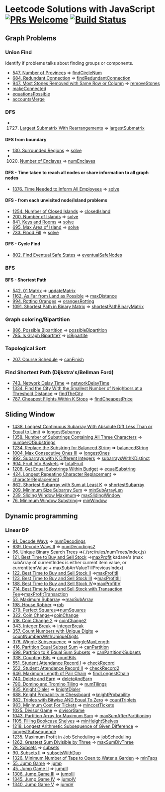 # Leetcode Solutions with JavaScript [![PRs Welcome](https://img.shields.io/badge/PRs-welcome-brightgreen.svg)](CONTRIBUTING.md) [![Build Status](https://travis-ci.com/gonghaima/leetcode.svg?branch=master)](https://travis-ci.com/gonghaima/leetcode)

## Graph Problems

### Union Find

Identify if problems talks about finding groups or components.

- [547. Number of Provinces](https://leetcode.com/problems/friend-circles/) => [findCircleNum](./src/rules/findCircleNum/index.js)
- [684. Redundant Connection](https://leetcode.com/problems/redundant-connection/) => [findRedundantConnection](./src/rules/findRedundantConnection/index.js)
- [947. Most Stones Removed with Same Row or Column](https://leetcode.com/problems/most-stones-removed-with-same-row-or-column/) => [removeStones](./src/rules/removeStones/index.js)
- [makeConnected](https://leetcode.com/problems/-number-of-operations-to-make-network-connected/)
- [equationsPossible](https://leetcode.com/problems/satisfiability-of-equality-equations/)
- [accountsMerge](https://leetcode.com/problems/accounts-merge/)

### DFS

- 1727. [Largest Submatrix With Rearrangements](https://leetcode.com/problems/largest-submatrix-with-rearrangements/) => [largestSubmatrix](./src/rules/largestSubmatrix/index.js)

#### DFS from boundary

- [130. Surrounded Regions](https://leetcode.com/problems/surrounded-regions/) => [solve](./src/rules/surroundedRegions/index.js)
- 1020. [Number of Enclaves](https://leetcode.com/problems/number-of-enclaves/) => [numEnclaves](./src/rules/numEnclaves/index.js)

#### DFS - Time taken to reach all nodes or share information to all graph nodes

- [1376. Time Needed to Inform All Employees](https://leetcode.com/problems/time-needed-to-inform-all-employees/) => [solve](./src/rules/numOfMinutes/index.js)

#### DFS - from each unvisited node/Island problems

- [1254. Number of Closed Islands](https://leetcode.com/problems/number-of-closed-islands/) => [closedIsland](./src/rules/closedIsland/index.js)
- [200. Number of Islands](https://leetcode.com/problems/number-of-islands/) => [solve](./src/rules/numIslands/index.js)
- [841. Keys and Rooms](https://leetcode.com/problems/keys-and-rooms/) => [solve](./src/rules/canVisitAllRooms/index.js)
- [695. Max Area of Island](https://leetcode.com/problems/max-area-of-island/) => [solve](./src/rules/maxAreaOfIsland/index.js)
- [733. Flood Fill](https://leetcode.com/problems/flood-fill/) => [solve](./src/rules/floodFill/index.js)

#### DFS - Cycle Find

- [802. Find Eventual Safe States](https://leetcode.com/problems/find-eventual-safe-states/) => [eventualSafeNodes](./src/rules/eventualSafeNodes/index.js)

### BFS

#### BFS - Shortest Path

- [542. 01 Matrix](https://leetcode.com/problems/01-matrix/) => [updateMatrix](./src/rules/updateMatrix/index.js)
- [1162. As Far from Land as Possible](https://leetcode.com/problems/as-far-from-land-as-possible/) => [maxDistance](./src/rules/maxDistance/index.js)
- [994. Rotting Oranges](https://leetcode.com/problems/rotting-oranges/) => [orangesRotting](./src/rules/orangesRotting/index.js)
- [1091. Shortest Path in Binary Matrix](https://leetcode.com/problems/shortest-path-in-binary-matrix/) => [shortestPathBinaryMatrix](./src/rules/shortestPathBinaryMatrix/index.js)

### Graph coloring/Bipartition

- [886. Possible Bipartition](https://leetcode.com/problems/possible-bipartition/) => [possibleBipartition](./src/rules/possibleBipartition/index.js)
- [785. Is Graph Bipartite?](https://leetcode.com/problems/is-graph-bipartite/) => [isBipartite](./src/rules/isBipartite/index.js)

### Topological Sort

- [207. Course Schedule](https://leetcode.com/problems/course-schedule/) => [canFinish](./src/rules/canFinish/index.js)

### Find Shortest Path (Dijkstra's/Bellman Ford)

- [743. Network Delay Time](https://leetcode.com/problems/network-delay-time/) => [networkDelayTime](./src/rules/networkDelayTime/dijikstra.js)
- [1334. Find the City With the Smallest Number of Neighbors at a Threshold Distance](https://leetcode.com/problems/find-the-city-with-the-smallest-number-of-neighbors-at-a-threshold-distance/) => [findTheCity](./src/rules/findTheCity/dijikstra.js)
- [787. Cheapest Flights Within K Stops](https://leetcode.com/problems/cheapest-flights-within-k-stops/) => [findCheapestPrice](./src/rules/findCheapestPrice/dijikstra.js)

## Sliding Window

- [1438. Longest Continuous Subarray With Absolute Diff Less Than or Equal to Limit](https://leetcode.com/problems/longest-continuous-subarray-with-absolute-diff-less-than-or-equal-to-limit/) => [longestSubarray](./src/rules/longestSubarray/index.js)
- [1358. Number of Substrings Containing All Three Characters](https://leetcode.com/problems/number-of-substrings-containing-all-three-characters/) => [numberOfSubstrings](./src/rules/numberOfSubstrings/index.js)
- [1234. Replace the Substring for Balanced String](https://leetcode.com/problems/replace-the-substring-for-balanced-string/) => [balancedString](./src/rules/balancedString/index.js)
- [1004. Max Consecutive Ones III](https://leetcode.com/problems/max-consecutive-ones-iii/) => [longestOnes](./src/rules/longestOnes/index.js)
- [992. Subarrays with K Different Integers](https://leetcode.com/problems/subarrays-with-k-different-integers/) => [subarraysWithKDistinct](./src/rules/subarraysWithKDistinct/index.js)
- [904. Fruit Into Baskets](https://leetcode.com/problems/fruit-into-baskets/) => [totalFruit](./src/rules/totalFruit/index.js)
- [1208. Get Equal Substrings Within Budget](https://leetcode.com/problems/get-equal-substrings-within-budget/) => [equalSubstring](./src/rules/equalSubstring/index.js)
- [424. Longest Repeating Character Replacement](https://leetcode.com/problems/longest-repeating-character-replacement/) => [characterReplacement](./src/rules/characterReplacement/index.js)
- [862. Shortest Subarray with Sum at Least K](https://leetcode.com/problems/shortest-subarray-with-sum-at-least-k/) => [shortestSubarray](./src/rules/shortestSubarray/index.js)
- [209. Minimum Size Subarray Sum](https://leetcode.com/problems/minimum-size-subarray-sum/) => [minSubArrayLen](./src/rules/minSubArrayLen/index.js)
- [239. Sliding Window Maximum](https://leetcode.com/problems/sliding-window-maximum/)=> [maxSlidingWindow](./src/rules/maxSlidingWindow/index.js)
- [76. Minimum Window Substring](https://leetcode.com/problems/minimum-window-substring/)=> [minWindow](./src/rules/minWindow/index.js)

## Dynamic programming

### Linear DP

- [91. Decode Ways](https://leetcode.com/problems/decode-ways/) => [numDecodings](./src/rules/numDecodings/index.js)
- [639. Decode Ways II](https://leetcode.com/problems/decode-ways-ii/) => [numDecodings2](./src/rules/numDecodings2/index.js)
- [96. Unique Binary Search Trees](https://leetcode.com/problems/unique-binary-search-trees/) =>(./src/rules/numTrees/index.js)
- [121. Best Time to Buy and Sell Stock](https://leetcode.com/problems/best-time-to-buy-and-sell-stock/) =>[maxProfit](./src/rules/maxProfit/index.js) kadane's (max subArray of currentIndex is either current item value, or currentItemValue + maxSubArrValueTillPreviousIndex)
- [122. Best Time to Buy and Sell Stock II](https://leetcode.com/problems/best-time-to-buy-and-sell-stock-ii/) =>[maxProfitII](./src/rules/maxProfitII/index.js)
- [123. Best Time to Buy and Sell Stock III](https://leetcode.com/problems/best-time-to-buy-and-sell-stock-iii/) =>[maxProfitIII](./src/rules/maxProfitIII/index.js)
- [188. Best Time to Buy and Sell Stock IV](https://leetcode.com/problems/best-time-to-buy-and-sell-stock-iv/)=>[maxProfitIV](./src/rules/maxProfitIV/index.js)
- [714. Best Time to Buy and Sell Stock with Transaction Fee](https://leetcode.com/problems/best-time-to-buy-and-sell-stock-with-transaction-fee/)=>[maxProfitTransaction](./src/rules/maxProfitTransaction/index.js)
- [53. Maximum Subarray](https://leetcode.com/problems/maximum-subarray/) =>[maxSubArray](./src/rules/maxSubArray/index.js)
- [198. House Robber](https://leetcode.com/problems/house-robber/) =>[rob](./src/rules/rob/index.js)
- [279. Perfect Squares](https://leetcode.com/problems/perfect-squares/)=>[numSquares](./src/rules/numSquares/index.js)
- [322. Coin Change](https://leetcode.com/problems/coin-change/)=>[coinChange](./src/rules/coinChange/index.js)
- [518. Coin Change 2](https://leetcode.com/problems/coin-change-2/) => [coinChange2](./src/rules/coinChange2/index.js)
- [343. Integer Break](https://leetcode.com/problems/integer-break/) => [integerBreak](./src/rules/integerBreak/index.js)
- [357. Count Numbers with Unique Digits](https://leetcode.com/problems/count-numbers-with-unique-digits/) => [countNumbersWithUniqueDigits](./src/rules/countNumbersWithUniqueDigits/index.js)
- [376. Wiggle Subsequence](https://leetcode.com/problems/wiggle-subsequence/) =>  [wiggleMaxLength](./src/rules/wiggleMaxLength/index.js)
- [416. Partition Equal Subset Sum](https://leetcode.com/problems/partition-equal-subset-sum/) => [canPartition](./src/rules/canPartition/index.js)
- [698. Partition to K Equal Sum Subsets](https://leetcode.com/problems/partition-to-k-equal-sum-subsets/) => [canPartitionKSubsets](./src/rules/canPartitionKSubsets/index.js)
- [338. Counting Bits](https://leetcode.com/problems/counting-bits/) =>  [countBits](./src/rules/countBits/index.js)
- [551. Student Attendance Record I](https://leetcode.com/problems/student-attendance-record-i/) => [checkRecord](./src/rules/checkRecord/index.js)
- [552. Student Attendance Record II](https://leetcode.com/problems/student-attendance-record-ii/) => [checkRecord2](./src/rules/checkRecord2/index.js)
- [646. Maximum Length of Pair Chain](https://leetcode.com/problems/maximum-length-of-pair-chain/) => [findLongestChain](./src/rules/findLongestChain/index.js)
- [740. Delete and Earn](https://leetcode.com/problems/delete-and-earn/) => [deleteAndEarn](./src/rules/deleteAndEarn/index.js)
- [790. Domino and Tromino Tiling](https://leetcode.com/problems/domino-and-tromino-tiling/) =>  [numTilings](./src/rules/numTilings/index.js)
- [935. Knight Dialer](https://leetcode.com/problems/knight-dialer/) => [knightDialer](./src/rules/knightDialer/index.js)
- [688. Knight Probability in Chessboard](https://leetcode.com/problems/knight-probability-in-chessboard/) =>[knightProbability](./src/rules/knightProbability/index.js)
- [982. Triples with Bitwise AND Equal To Zero](https://leetcode.com/problems/triples-with-bitwise-and-equal-to-zero/) => [countTriplets](./src/rules/countTriplets/index.js)
- [983. Minimum Cost For Tickets](https://leetcode.com/problems/minimum-cost-for-tickets/) => [mincostTickets](./src/rules/mincostTickets/index.js)
- [1025. Divisor Game](https://leetcode.com/problems/divisor-game/) =>  [divisorGame](./src/rules/divisorGame/index.js)
- [1043. Partition Array for Maximum Sum](https://leetcode.com/problems/partition-array-for-maximum-sum/) => [maxSumAfterPartitioning](./src/rules/maxSumAfterPartitioning/index.js)
- [1105. Filling Bookcase Shelves](https://leetcode.com/problems/filling-bookcase-shelves/) => [minHeightShelves](./src/rules/minHeightShelves/index.js)
- [1218. Longest Arithmetic Subsequence of Given Difference](https://leetcode.com/problems/longest-arithmetic-subsequence-of-given-difference/) => [longestSubsequence](./src/rules/longestSubsequence/index.js)
- [1235. Maximum Profit in Job Scheduling](https://leetcode.com/problems/maximum-profit-in-job-scheduling/) => [jobScheduling](./src/rules/jobScheduling/index.js)
- [1262. Greatest Sum Divisible by Three](https://leetcode.com/problems/greatest-sum-divisible-by-three/) => [maxSumDivThree](./src/rules/maxSumDivThree/index.js)
- [78. Subsets](https://leetcode.com/problems/subsets/) => [subsets](./src/rules/subsets/index.js)
- [90. Subsets II](https://leetcode.com/problems/subsets-ii/) => [subsetsWithDup](./src/rules/subsetsWithDup/index.js)
- [1326. Minimum Number of Taps to Open to Water a Garden](https://leetcode.com/problems/minimum-number-of-taps-to-open-to-water-a-garden/) => [minTaps](./src/rules/minTaps/index.js)
- [55. Jump Game](https://leetcode.com/problems/jump-game/) => [jump](./src/rules/jump/index.js)
- [45. Jump Game II](https://leetcode.com/problems/jump-game-ii/) => [jumpII](./src/rules/jumpII/index.js)
- [1306. Jump Game III](https://leetcode.com/problems/jump-game-iii/) => [jumpIII](./src/rules/jumpIII/index.js)
- [1345. Jump Game IV](https://leetcode.com/problems/jump-game-iv/) => [jumpIV](./src/rules/jumpIV/index.js)
- [1340. Jump Game V](https://leetcode.com/problems/jump-game-v/) => [jumpV](./src/rules/jumpV/index.js)